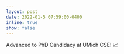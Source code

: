 ```yaml
---
layout: post
date: 2022-01-5 07:59:00-0400
inline: true
show: false
---
```


Advanced to PhD Candidacy at UMich CSE! :chart_with_upwards_trend:
